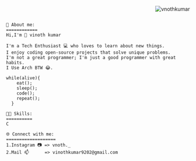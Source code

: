 <p align="right"> <img src="https://komarev.com/ghpvc/?username=vnothkumar&label=Profile%20views&color=0e75b6&style=flat" alt="vnothkumar" /> </p>


```text

📰 About me:
============
Hi,I'm 👋 vinoth kumar

I'm a Tech Enthusiast 💻 who loves to learn about new things.
I enjoy coding open-source projects that solve unique problems.
I'm not a great programmer; I'm just a good programmer with great habits.
I Use Arch BTW 😂.

while(alive){
    eat();
    sleep();
    code();
    repeat();
  }

👨‍💻 Skills:
==========
C

🌐 Connect with me:
===================
1.Instagram 📷 => vnoth._
2.Mail 📫      => vinothkumar9202@gmail.com

